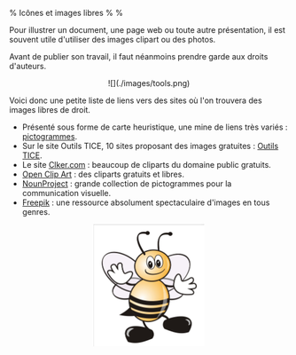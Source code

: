 %  Icônes et images libres 
%
%

Pour illustrer un document, une page web ou toute autre présentation, il est souvent utile d'utiliser des images clipart ou des photos.

Avant de publier son travail, il faut néanmoins prendre garde aux droits d'auteurs.

<center>![](./images/tools.png)</center>

Voici donc une petite liste de liens vers des sites où l'on trouvera des images libres de droit.

* Présenté sous forme de carte heuristique, une mine de liens très variés : [pictogrammes](http://www.mindmeister.com/maps/public_map_shell/43732476/trouver-des-pictogrammes-de-qualit?width=900&height=600&z=0.5).
* Sur le site Outils TICE, 10 sites proposant des images gratuites : [Outils TICE](http://outilstice.com/2014/05/10-sites-pour-trouver-des-images-gratuites-pour-vos-blogs/).
* Le site [Clker.com](http://www.clker.com/) : beaucoup de cliparts du domaine public gratuits.
* [Open Clip Art](http://openclipart.org/) : des cliparts gratuits et libres.
* [NounProject](http://thenounproject.com/) : grande collection de pictogrammes pour la communication visuelle.
* [Freepik](http://www.freepik.com/) : une ressource absolument spectaculaire d'images en tous genres.

<center><img src="./images/abeille.jpg" width="200px"</center>